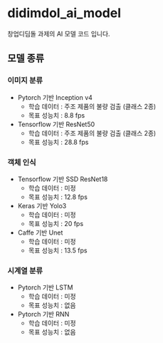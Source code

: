 # didimdol_ai_model

창업디딤돌 과제의 AI 모델 코드 입니다.

## 모델 종류

### 이미지 분류
* Pytorch 기반 Inception v4
  - 학습 데이터 : 주조 제품의 불량 검출 (클래스 2종)
  - 목표 성능치 : 8.8 fps
* Tensorflow 기반 ResNet50
  - 학습 데이터 : 주조 제품의 불량 검출 (클래스 2종)
  - 목표 성능치 : 28.8 fps
### 객체 인식
* Tensorflow 기반 SSD ResNet18
  - 학습 데이터 : 미정
  - 목표 성능치 : 12.8 fps
* Keras 기반 Yolo3
  - 학습 데이터 : 미정
  - 목표 성능치 : 20 fps
* Caffe 기반 Unet
  - 학습 데이터 : 미정
  - 목표 성능치 : 13.5 fps

### 시계열 분류
* Pytorch 기반 LSTM
  - 학습 데이터 : 미정
  - 목표 성능치 : 없음
* Pytorch 기반 RNN
  - 학습 데이터 : 미정
  - 목표 성능치 : 없음
